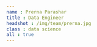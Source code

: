 ```yaml
---
name : Prerna Parashar
title : Data Engineer
headshot : /img/team/prerna.jpg
class : data science
all : true
---
```

